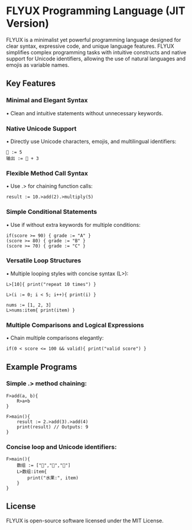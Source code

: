 # FLYUX Programming Language (JIT Version)

FLYUX is a minimalist yet powerful programming language designed for clear syntax, expressive code, and unique language features. FLYUX simplifies complex programming tasks with intuitive constructs and native support for Unicode identifiers, allowing the use of natural languages and emojis as variable names.

## Key Features
###	Minimal and Elegant Syntax
•	Clean and intuitive statements without unnecessary keywords.	
###	Native Unicode Support
•	Directly use Unicode characters, emojis, and multilingual identifiers:
```fx
🚀 := 5
输出 := 🚀 + 3
```

###	Flexible Method Call Syntax
•	Use .> for chaining function calls:
 
```fx
result := 10.>add(2).>multiply(5)
```

###	Simple Conditional Statements
•	Use if without extra keywords for multiple conditions:

```fx
if(score >= 90) { grade := "A" }
(score >= 80) { grade := "B" }
(score >= 70) { grade := "C" }
```

###	Versatile Loop Structures
•	Multiple looping styles with concise syntax (L>):
```fx
L>[10]{ print("repeat 10 times") }

L>(i := 0; i < 5; i++){ print(i) }

nums := [1, 2, 3]
L>nums:item{ print(item) }
```


###	Multiple Comparisons and Logical Expressions
•	Chain multiple comparisons elegantly:

```fx
if(0 < score <= 100 && valid){ print("valid score") }
```


## Example Programs

### Simple .> method chaining:

```fx
F>add(a, b){
    R>a+b
}

F>main(){
    result := 2.>add(3).>add(4)
    print(result) // Outputs: 9
}
```

### Concise loop and Unicode identifiers:
```fx
F>main(){
    数组 := ["🍎","🍌","🍒"]
    L>数组:item{
        print("水果:", item)
    }
}
```


## License

FLYUX is open-source software licensed under the MIT License.
